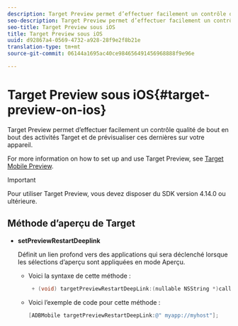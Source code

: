 ```yaml
---
description: Target Preview permet d’effectuer facilement un contrôle qualité de bout en bout des activités Target et de prévisualiser ces dernières sur votre appareil.
seo-description: Target Preview permet d’effectuer facilement un contrôle qualité de bout en bout des activités Target et de prévisualiser ces dernières sur votre appareil.
seo-title: Target Preview sous iOS
title: Target Preview sous iOS
uuid: d92867a4-0569-4732-a928-28f9e2f8b21e
translation-type: tm+mt
source-git-commit: 06144a1695ac40ce984656491456968888f9e96e

---
```



# Target Preview sous iOS{#target-preview-on-ios}

Target Preview permet d’effectuer facilement un contrôle qualité de bout en bout des activités Target et de prévisualiser ces dernières sur votre appareil.

For more information on how to set up and use Target Preview, see [Target Mobile Preview](https://docs.adobe.com/content/help/en/target/using/implement-target/mobile-apps/target-mobile-preview.html).

>[!IMPORTANT]
>
>Pour utiliser Target Preview, vous devez disposer du SDK version 4.14.0 ou ultérieure.

## Méthode d’aperçu de Target

* **setPreviewRestartDeeplink**

   Définit un lien profond vers des applications qui sera déclenché lorsque les sélections d’aperçu sont appliquées en mode Aperçu.

   * Voici la syntaxe de cette méthode :

      ```objective-c
       + (void) targetPreviewRestartDeepLink:(nullable NSString *)callbackURL;
      ```

   * Voici l’exemple de code pour cette méthode :

      ```objective-c
      [ADBMobile targetPreviewRestartDeepLink:@" myapp://myhost"]; 
      ```
